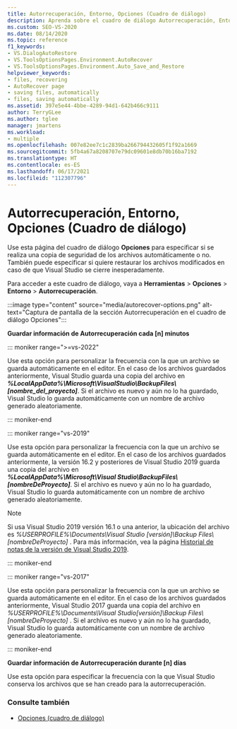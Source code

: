 ```yaml
---
title: Autorrecuperación, Entorno, Opciones (Cuadro de diálogo)
description: Aprenda sobre el cuadro de diálogo Autorrecuperación, Entorno, Opciones y cómo se usa para especificar si se realizará una copia de seguridad de los archivos automáticamente.
ms.custom: SEO-VS-2020
ms.date: 08/14/2020
ms.topic: reference
f1_keywords:
- VS.DialogAutoRestore
- VS.ToolsOptionsPages.Environment.AutoRecover
- VS.ToolsOptionsPages.Environment.Auto_Save_and_Restore
helpviewer_keywords:
- files, recovering
- AutoRecover page
- saving files, automatically
- files, saving automatically
ms.assetid: 397e5e44-4bbe-4289-94d1-642b466c9111
author: TerryGLee
ms.author: tglee
manager: jmartens
ms.workload:
- multiple
ms.openlocfilehash: 007e82ee7c1c2839ba266794432605f1f92a1669
ms.sourcegitcommit: 5fb4a67a8208707e79dc09601e8db70b16ba7192
ms.translationtype: HT
ms.contentlocale: es-ES
ms.lasthandoff: 06/17/2021
ms.locfileid: "112307796"
---
```

# <a name="autorecover-environment-options-dialog-box"></a>Autorrecuperación, Entorno, Opciones (Cuadro de diálogo)

Use esta página del cuadro de diálogo **Opciones** para especificar si se realiza una copia de seguridad de los archivos automáticamente o no. También puede especificar si quiere restaurar los archivos modificados en caso de que Visual Studio se cierre inesperadamente.

Para acceder a este cuadro de diálogo, vaya a **Herramientas** > **Opciones** > **Entorno** > **Autorrecuperación**.

:::image type="content" source="media/autorecover-options.png" alt-text="Captura de pantalla de la sección Autorrecuperación en el cuadro de diálogo Opciones":::

**Guardar información de Autorrecuperación cada [n] minutos**

::: moniker range=">=vs-2022"

Use esta opción para personalizar la frecuencia con la que un archivo se guarda automáticamente en el editor. En el caso de los archivos guardados anteriormente, Visual Studio guarda una copia del archivo en ***%LocalAppData%\Microsoft\VisualStudio\BackupFiles\\[nombre_del_proyecto]***. Si el archivo es nuevo y aún no lo ha guardado, Visual Studio lo guarda automáticamente con un nombre de archivo generado aleatoriamente.

::: moniker-end

::: moniker range="vs-2019"

Use esta opción para personalizar la frecuencia con la que un archivo se guarda automáticamente en el editor. En el caso de los archivos guardados anteriormente, la versión 16.2 y posteriores de Visual Studio 2019 guarda una copia del archivo en ***%LocalAppData%\Microsoft\Visual Studio\BackupFiles\\[nombreDeProyecto]***. Si el archivo es nuevo y aún no lo ha guardado, Visual Studio lo guarda automáticamente con un nombre de archivo generado aleatoriamente.

> [!NOTE]
> Si usa Visual Studio 2019 versión 16.1 o una anterior, la ubicación del archivo es *%USERPROFILE%\Documents\Visual Studio [versión]\Backup Files\\[nombreDeProyecto]* . Para más información, vea la página [Historial de notas de la versión de Visual Studio 2019](/visualstudio/releases/2019/release-notes-history/).

::: moniker-end

::: moniker range="vs-2017"

Use esta opción para personalizar la frecuencia con la que un archivo se guarda automáticamente en el editor. En el caso de los archivos guardados anteriormente, Visual Studio 2017 guarda una copia del archivo en *%USERPROFILE%\Documents\Visual Studio[versión]\Backup Files\\[nombreDeProyecto]* . Si el archivo es nuevo y aún no lo ha guardado, Visual Studio lo guarda automáticamente con un nombre de archivo generado aleatoriamente.

::: moniker-end

**Guardar información de Autorrecuperación durante [n] días**

Use esta opción para especificar la frecuencia con la que Visual Studio conserva los archivos que se han creado para la autorrecuperación.

### <a name="see-also"></a>Consulte también

- [Opciones (cuadro de diálogo)](../../ide/reference/options-dialog-box-visual-studio.md)
